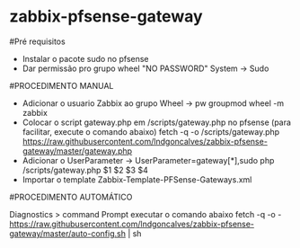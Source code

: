 # zabbix-pfsense-gateway

#Pré requisitos
* Instalar o pacote sudo no pfsense
* Dar permissão pro grupo wheel "NO PASSWORD" System -> Sudo

#PROCEDIMENTO MANUAL 
* Adicionar o usuario Zabbix ao grupo Wheel
  -> pw groupmod wheel -m zabbix
* Colocar o script gateway.php em /scripts/gateway.php no pfsense (para facilitar, execute o comando abaixo)
fetch -q -o /scripts/gateway.php https://raw.githubusercontent.com/lndgoncalves/zabbix-pfsense-gateway/master/gateway.php
* Adicionar o UserParameter
  -> UserParameter=gateway[*],sudo php /scripts/gateway.php $1 $2 $3 $4
* Importar o template Zabbix-Template-PFSense-Gateways.xml

#PROCEDIMENTO AUTOMÁTICO

Diagnostics > command Prompt
executar o comando abaixo
fetch -q -o - https://raw.githubusercontent.com/lndgoncalves/zabbix-pfsense-gateway/master/auto-config.sh | sh


